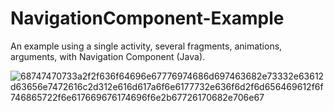 # NavigationComponent-Example
An example using a single activity, several fragments, animations, arguments, with Navigation Component (Java).


![68747470733a2f2f636f64696e67776974686d697463682e73332e63612d63656e7472616c2d312e616d617a6f6e6177732e636f6d2f6d656469612f6f746865722f6e617669676174696f6e2b67726170682e706e67](https://user-images.githubusercontent.com/43310446/89717932-8839b980-d9d4-11ea-9380-08235ecacdbe.png)
